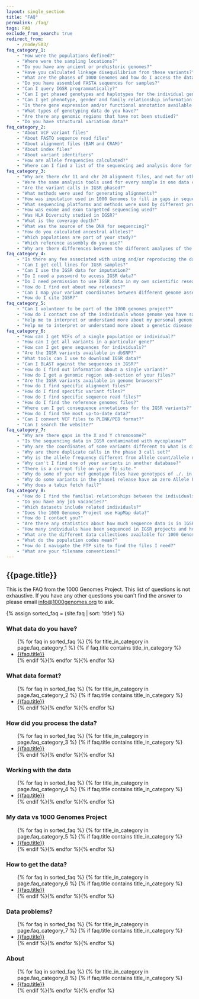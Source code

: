 ```yaml
---
layout: single_section
title: "FAQ"
permalink: /faq/
tags: FAQ
exclude_from_search: true
redirect_from:
    - /node/503/
faq_category_1:
    - "How were the populations defined?"
    - "Where were the sampling locations?"
    - "Do you have any ancient or prehistoric genomes?"
    - "Have you calculated linkage disequilibrium from these variants?"
    - "What are the phases of 1000 Genomes and how do I access the data from them?"
    - "Do you have assembled FASTA sequences for samples?"
    - "Can I query IGSR programmatically?"
    - "Can I get phased genotypes and haplotypes for the individual genomes?"
    - "Can I get phenotype, gender and family relationship information for the individuals?"
    - "Is there gene expression and/or functional annotation available for the samples?"
    - "What types of genotyping data do you have?"
    - "Are there any genomic regions that have not been studied?"
    - "Do you have structural variation data?"    
faq_category_2:
    - "About VCF variant files"
    - "About FASTQ sequence read files"
    - "About alignment files (BAM and CRAM)"
    - "About index files"
    - "About variant identifiers"
    - "How are allele frequencies calculated?"
    - "Where can I find a list of the sequencing and analysis done for each individual?"
faq_category_3:
    - "Why are there chr 11 and chr 20 alignment files, and not for other chromosomes?"
    - "Were the same analysis tools used for every sample in one data collection?"
    - "Are the variant calls in IGSR phased?"
    - "What methods were used for generating alignments?"
    - "How was imputation used in 1000 Genomes to fill in gaps in sequencing?"
    - "What sequencing platforms and methods were used by different projects within IGSR?"
    - "How was exome and exon targetted sequencing used?"
    - "Was HLA Diversity studied in IGSR?"
    - "What is the coverage depth?"
    - "What was the source of the DNA for sequencing?"    
    - "How do you calculated ancestral alleles?"
    - "Which populations are part of your study?"
    - "Which reference assembly do you use?"
    - "Why are there differences between the different analyses of the 1000 Genomes samples?"
faq_category_4:
    - "Is there any fee associated with using and/or reproducing the data?"
    - "Can I get cell lines for IGSR samples?"
    - "Can I use the IGSR data for imputation?"
    - "Do I need a password to access IGSR data?"
    - "Do I need permission to use IGSR data in my own scientific research?"
    - "How do I find out about new releases?"
    - "Can I map your variant coordinates between different genome assemblies?"
    - "How do I cite IGSR?"
faq_category_5:
    - "Can I volunteer to be part of the 1000 genomes project?"
    - "How do I contact one of the individuals whose genome you have sampled?"
    - "Help me to interpret or understand more about my personal genomics data."
    - "Help me to interpret or understand more about a genetic disease diagnosis."
faq_category_6:
    - "How can I get VCFs of a single population or individual?"
    - "How can I get all variants in a particular gene?"
    - "How can I get gene sequences for individuals?"
    - "Are the IGSR variants available in dbSNP?"
    - "What tools can I use to download IGSR data?"
    - "Can I BLAST against the sequences in IGSR?"
    - "How do I find out information about a single variant?"
    - "How do I get a genomic region sub-section of your files?"
    - "Are the IGSR variants available in genome browsers?"
    - "How do I find specific alignment files?"
    - "How do I find specific variant files?"
    - "How do I find specific sequence read files?"
    - "How do I find the reference genomes files?"
    - "Where can I get consequence annotations for the IGSR variants?"
    - "How do I find the most up-to-date data?"
    - "Can I convert VCF files to PLINK/PED format?"    
    - "Can I search the website?"
faq_category_7:
    - "Why are there gaps in the X and Y chromosome?"
    - "Is the sequencing data in IGSR contaminated with mycoplasma?"
    - "Why are the coordinates of some variants different to what is displayed in other databases?"
    - "Why are there duplicate calls in the phase 3 call set?"
    - "Why is the allele frequency different from allele count/allele number?"
    - "Why can't I find one of your variants in another database?"
    - "There is a corrupt file on your ftp site."
    - "Why do some of your vcf genotype files have genotypes of ./. in them?"
    - "Why do some variants in the phase1 release have an zero Allele Frequency?"
    - "Why does a tabix fetch fail?"
faq_category_8:
    - "How do I find the familial relationships between the individuals?"
    - "Do you have any job vacancies?"
    - "Which datasets include related individuals?"
    - "Does the 1000 Genomes Project use HapMap data?"
    - "How do I contact you?"
    - "Are there any statistics about how much sequence data is in IGSR?"
    - "How many individuals have been sequenced in IGSR projects and how were they selected?"
    - "What are the different data collections available for 1000 Genomes?"
    - "What do the population codes mean?"
    - "How do I navigate the FTP site to find the files I need?"
    - "What are your filename conventions?"
---
```


## {{page.title}}

This is the FAQ from the 1000 Genomes Project. This list of questions is not exhaustive. If you have any other questions you can't find the answer to please email [info@1000genomes.org](mailto:info@1000genomes.org) to ask.

<!--
IGSR 519 - Update website FAQ
Author: ranjits@ebi.ac.uk
Date: 02 April 2021
-->

{% assign sorted_faq = (site.faq | sort: 'title') %}
<!--Add categories to main FAQ page-->

### What data do you have?
<ul style="PADDING-LEFT: 30px"> 	<!--Add indent to bullet list-->
{% for faq in sorted_faq %}
{% for title_in_category in page.faq_category_1 %}
{% if faq.title  contains title_in_category %}
<li><a href="{{faq.url}}">{{faq.title}}</a></li>{% endif %}{% endfor %}{% endfor %}
</ul>

### What data format?	
<ul style="PADDING-LEFT: 30px"> 	<!--Add indent to bullet list-->
{% for faq in sorted_faq %}
{% for title_in_category in page.faq_category_2 %}
{% if faq.title  contains title_in_category %}
<li><a href="{{faq.url}}">{{faq.title}}</a></li>{% endif %}{% endfor %}{% endfor %}
</ul>

### How did you process the data?	
<ul style="PADDING-LEFT: 30px"> 	<!--Add indent to bullet list-->
{% for faq in sorted_faq %}
{% for title_in_category in page.faq_category_3 %}
{% if faq.title  contains title_in_category %}
<li><a href="{{faq.url}}">{{faq.title}}</a></li>{% endif %}{% endfor %}{% endfor %}
</ul>

### Working with the data	
<ul style="PADDING-LEFT: 30px"> 	<!--Add indent to bullet list-->
{% for faq in sorted_faq %}
{% for title_in_category in page.faq_category_4 %}
{% if faq.title  contains title_in_category %}
<li><a href="{{faq.url}}">{{faq.title}}</a></li>{% endif %}{% endfor %}{% endfor %}
</ul>

### My data vs 1000 Genomes Project
<ul style="PADDING-LEFT: 30px"> 	<!--Add indent to bullet list-->
{% for faq in sorted_faq %}
{% for title_in_category in page.faq_category_5 %}
{% if faq.title  contains title_in_category %}
<li><a href="{{faq.url}}">{{faq.title}}</a></li>{% endif %}{% endfor %}{% endfor %}
</ul>

### How to get the data?	
<ul style="PADDING-LEFT: 30px"> 	<!--Add indent to bullet list-->
{% for faq in sorted_faq %}
{% for title_in_category in page.faq_category_6 %}
{% if faq.title  contains title_in_category %}
<li><a href="{{faq.url}}">{{faq.title}}</a></li>{% endif %}{% endfor %}{% endfor %}
</ul>

### Data problems?	
<ul style="PADDING-LEFT: 30px"> 	<!--Add indent to bullet list-->
{% for faq in sorted_faq %}
{% for title_in_category in page.faq_category_7 %}
{% if faq.title  contains title_in_category %}
<li><a href="{{faq.url}}">{{faq.title}}</a></li>{% endif %}{% endfor %}{% endfor %}
</ul>

### About
<ul style="PADDING-LEFT: 30px"> 	<!--Add indent to bullet list-->
{% for faq in sorted_faq %}
{% for title_in_category in page.faq_category_8 %}
{% if faq.title  contains title_in_category %}
<li><a href="{{faq.url}}">{{faq.title}}</a></li>{% endif %}{% endfor %}{% endfor %}

<!--Commented below lines of code--> 
<!--
{% assign sorted_faq = (site.faq | sort: 'title') %}
{% for faq in sorted_faq %}
* [{{ faq.title }}]({{ faq.url }}){% endfor %}
--> 
<!--END OF IGSR 519 - Update website FAQ--> 
